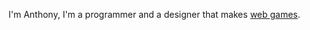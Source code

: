 I'm Anthony, I'm a programmer and a designer that makes [web games](https://swellgarfo.com/scattergories/).
